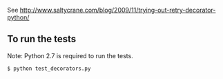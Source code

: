 See http://www.saltycrane.com/blog/2009/11/trying-out-retry-decorator-python/

To run the tests
----------------
Note: Python 2.7 is required to run the tests.

    $ python test_decorators.py
